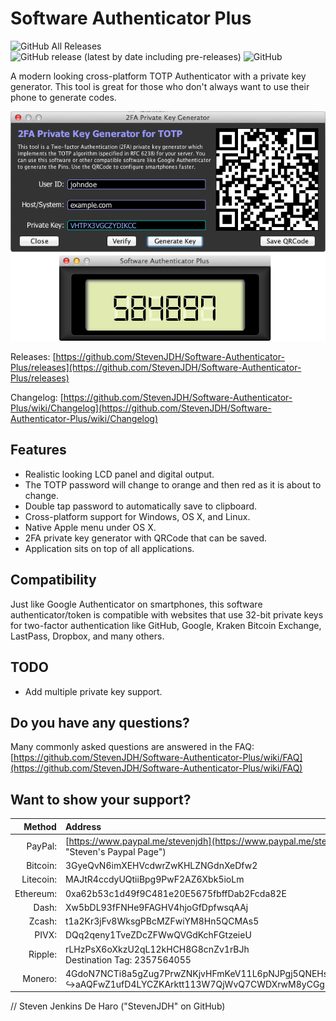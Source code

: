 # Software Authenticator Plus

![GitHub All Releases](https://img.shields.io/github/downloads/StevenJDH/Software-Authenticator-Plus/total)
![GitHub release (latest by date including pre-releases)](https://img.shields.io/github/v/release/StevenJDH/Software-Authenticator-Plus?include_prereleases)
![GitHub](https://img.shields.io/github/license/StevenJDH/Software-Authenticator-Plus)

A modern looking cross-platform TOTP Authenticator with a private key generator. This tool is great for those who don't always want to use their phone to generate codes.

![Program Screenshot](ss-mac.png "OS X screenshot")

Releases: [https://github.com/StevenJDH/Software-Authenticator-Plus/releases](https://github.com/StevenJDH/Software-Authenticator-Plus/releases)

Changelog: [https://github.com/StevenJDH/Software-Authenticator-Plus/wiki/Changelog](https://github.com/StevenJDH/Software-Authenticator-Plus/wiki/Changelog)

## Features
* Realistic looking LCD panel and digital output.
* The TOTP password will change to orange and then red as it is about to change.
* Double tap password to automatically save to clipboard.
* Cross-platform support for Windows, OS X, and Linux.
* Native Apple menu under OS X.
* 2FA private key generator with QRCode that can be saved.
* Application sits on top of all applications.

## Compatibility
Just like Google Authenticator on smartphones, this software authenticator/token is compatible with websites that use 32-bit private keys for two-factor authentication like GitHub, Google, Kraken Bitcoin Exchange, LastPass, Dropbox, and many others.

## TODO
* Add multiple private key support.

## Do you have any questions?
Many commonly asked questions are answered in the FAQ:
[https://github.com/StevenJDH/Software-Authenticator-Plus/wiki/FAQ](https://github.com/StevenJDH/Software-Authenticator-Plus/wiki/FAQ)

## Want to show your support?

|Method       | Address                                                                                                    |
|------------:|:-----------------------------------------------------------------------------------------------------------|
|PayPal:      | [https://www.paypal.me/stevenjdh](https://www.paypal.me/stevenjdh "Steven's Paypal Page")                  |
|Bitcoin:     | 3GyeQvN6imXEHVcdwrZwKHLZNGdnXeDfw2                                                                         |
|Litecoin:    | MAJtR4ccdyUQtiiBpg9PwF2AZ6Xbk5ioLm                                                                         |
|Ethereum:    | 0xa62b53c1d49f9C481e20E5675fbffDab2Fcda82E                                                                 |
|Dash:        | Xw5bDL93fFNHe9FAGHV4hjoGfDpfwsqAAj                                                                         |
|Zcash:       | t1a2Kr3jFv8WksgPBcMZFwiYM8Hn5QCMAs5                                                                        |
|PIVX:        | DQq2qeny1TveZDcZFWwQVGdKchFGtzeieU                                                                         |
|Ripple:      | rLHzPsX6oXkzU2qL12kHCH8G8cnZv1rBJh<br />Destination Tag: 2357564055                                        |
|Monero:      | 4GdoN7NCTi8a5gZug7PrwZNKjvHFmKeV11L6pNJPgj5QNEHsN6eeX3D<br />&#8618;aAQFwZ1ufD4LYCZKArktt113W7QjWvQ7CWDXrwM8yCGgEdhV3Wt|


// Steven Jenkins De Haro ("StevenJDH" on GitHub)
